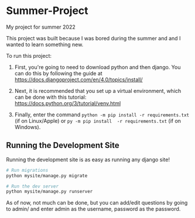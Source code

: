# Summer-Project

My project for summer 2022

This project was built because I was bored during the summer and and I wanted to learn something new.

To run this project:

1. First, you're going to need to download python and then django. You can do this by following the guide at https://docs.djangoproject.com/en/4.0/topics/install/ 

2. Next, it is recommended that you set up a virtual environment, which can be done with this tutorial: https://docs.python.org/3/tutorial/venv.html

3. Finally, enter the command `python -m pip install -r requirements.txt` (if on Linux/Apple) or `py -m pip install  -r requirements.txt` (if on Windows).

## Running the Development Site

Running the development site is as easy as running any django site!

```bash
# Run migrations
python mysite/manage.py migrate

# Run the dev server
python mysite/manage.py runserver
```

As of now, not much can be done, but you can add/edit questions by going to admin/ and enter admin as the username, password as the password.